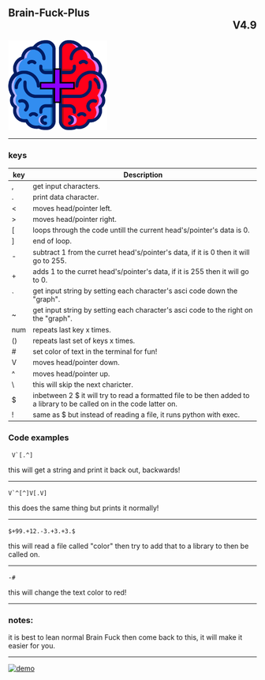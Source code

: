 <h2>Brain-Fuck-Plus<div align="right"> V4.9 </div></h2>

<img src="Brain Fuck+ logo.png" alt="drawing" width="200"/>
<hr>

### keys

| key | Description                                                                                                          |
|-----|----------------------------------------------------------------------------------------------------------------------|
| , | get input characters.                                                                                                  |
| . | print data character.                                                                                                  |
| < | moves head/pointer left.                                                                                               |
| > | moves head/pointer right.                                                                                              |
| \[ | loops through the code untill the current head's/pointer's data is 0.                                                 |
| ] | end of loop.                                                                                                           |
| - | subtract 1 from the curret head's/pointer's data, if it is 0 then it will go to 255.                                   |
| + | adds 1 to the curret head's/pointer's data, if it is 255 then it will go to 0.                                         |
| \` | get input string by setting each character's asci code down the "graph".                                              |
| ~ | get input string by setting each character's asci code to the right on the "graph".                                    |
|num| repeats last key x times.                                                                                              |
|() | repeats last set of keys x times.                                                                                      |
| # | set color of text in the terminal for fun!                                                                             |
| V | moves head/pointer down.                                                                                               |
| ^ | moves head/pointer up.                                                                                                 |
| \\ | this will skip the next charicter.                                                                                    |
| $ | inbetween 2 $ it will try to read a formatted file to be then added to a library to be called on in the code latter on.|
| ! | same as $ but instead of reading a file, it runs python with exec.                                                     |
### Code examples

 ``` V`[.^]```

 this will get a string and print it back out, backwards!

<hr>

 ```V`^[^]V[.V]```

 this does the same thing but prints it normally!

<hr>

```$+99.+12.-3.+3.+3.$```

this will read a file called "color" then try to add that to a library to then be called on.

<hr>

```-#```

this will change the text color to red!

<hr>

### notes:

<p>it is best to lean normal Brain Fuck then come back to this, it will make it easier for you.</p>
<hr>
<a target="_blank" href="https://repl.it/github/cyleja1234/Brain-Fuck/blob/main/main.py"><img src="https://i.ibb.co/5XQm9kh/demo.png" alt="demo" border="0"></a>
